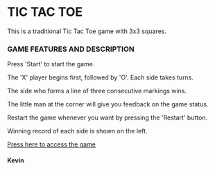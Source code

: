 # TIC TAC TOE

This is a traditional Tic Tac Toe game with 3x3 squares.


### GAME FEATURES AND DESCRIPTION

Press 'Start' to start the game.

The 'X' player begins first, followed by 'O'. Each side takes turns.

The side who forms a line of three consecutive markings wins.

The little man at the corner will give you feedback on the game status.

Restart the game whenever you want by pressing the 'Restart' button.

Winning record of each side is shown on the left.

[Press here to access the game](https://megatalt.github.io/tictactoe/)

#### Kevin
